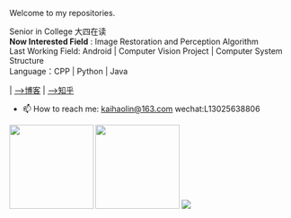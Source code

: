 <!-- ### Hi😄, here is diadestiny's github. -->
Welcome to my repositories. 

Senior in College 大四在读 <br/>
**Now Interested Field** : Image Restoration and Perception Algorithm <br/>
Last Working Field: Android | Computer Vision Project | Computer System Structure<br/>
Language：CPP | Python | Java

| [-->博客](https://blog.csdn.net/weixin_43723614)
| [-->知乎](https://www.zhihu.com/people/diamond-46-8)
- 📫 How to reach me: kaihaolin@163.com wechat:L13025638806
<b>
    <image src="https://github-readme-stats.vercel.app/api?username=diadestiny&show_icons=true&theme=cobalt" height=150></image>
     <image src="https://github-readme-stats.vercel.app/api/top-langs/?username=diadestiny&layout=compact&theme=tokyonight" height=150></image>
</b>

<b>
    <image src="https://github-readme-stats.vercel.app/api/pin/?username=diadestiny&repo=Intelligent-application-of-traffic-monitoring-scene&theme=tokyonight" ></image>
</b>

<br/>

<!-- <image src="https://github-profile-trophy.vercel.app/?username=diadestiny&theme=dracula"/> -->



<!--
**diadestiny/diadestiny** is a ✨ _special_ ✨ repository because its `README.md` (this file) appears on your GitHub profile.

Here are some ideas to get you started:

- 🔭 I’m currently working on ...
- 🌱 I’m currently learning ...
- 👯 I’m looking to collaborate on ...
- 🤔 I’m looking for help with ...
- 💬 Ask me about ...
- 📫 How to reach me: ...
- 😄 Pronouns: ...
- ⚡ Fun fact: ...
-->
